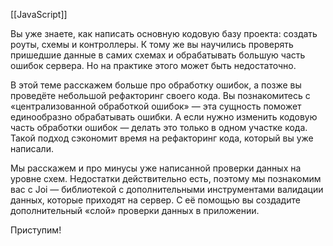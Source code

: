 [[JavaScript]]

Вы уже знаете, как написать основную кодовую базу проекта: создать роуты, схемы и контроллеры. К тому же вы научились проверять пришедшие данные в самих схемах и обрабатывать большую часть ошибок сервера. Но на практике этого может быть недостаточно.

В этой теме расскажем больше про обработку ошибок, а позже вы проведёте небольшой рефакторинг своего кода. Вы познакомитесь с «централизованной обработкой ошибок» — эта сущность поможет единообразно обрабатывать ошибки. А если нужно изменить кодовую часть обработки ошибок — делать это только в одном участке кода. Такой подход сэкономит время на рефакторинг кода, который вы уже написали.

Мы расскажем и про минусы уже написанной проверки данных на уровне схем. Недостатки действительно есть, поэтому мы познакомим вас с Joi — библиотекой с дополнительными инструментами валидации данных, которые приходят на сервер. С её помощью вы создадите дополнительный «слой» проверки данных в приложении.

Приступим!
